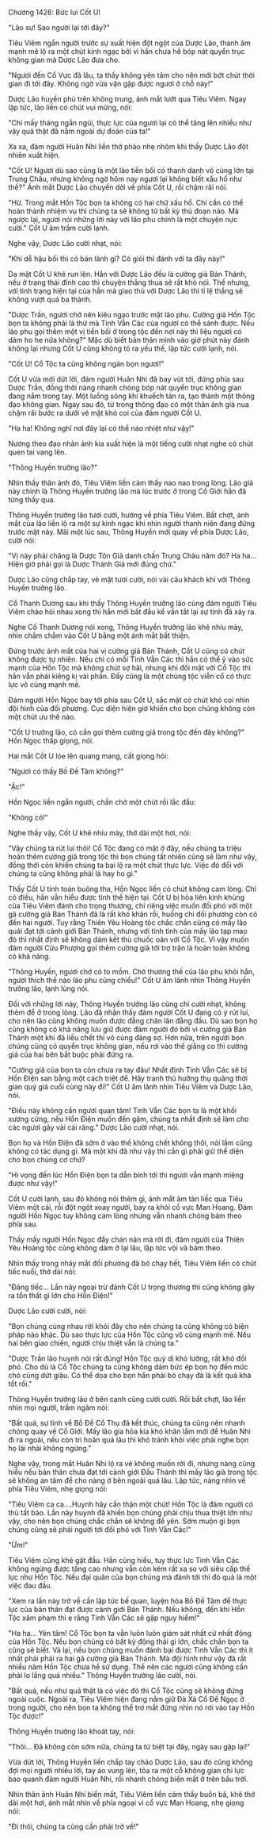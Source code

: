 




Chương 1426: Bức lui Cốt U!


"Lão sư! Sao người lại tới đây?"

Tiêu Viêm ngẩn người trước sự xuất hiện đột ngột của Dược Lão, thanh âm mạnh mẽ lộ ra một chút kinh ngạc bởi vì hắn chưa hề bóp nát quyển trục không gian mà Dược Lão đưa cho.

"Ngươi đến Cổ Vực đã lâu, ta thấy không yên tâm cho nên mới bớt chút thời gian đi tới đây. Không ngờ vừa vặn gặp được ngươi ở chỗ này!"

Dược Lão huyền phù trên không trung, ánh mắt lướt qua Tiêu Viêm. Ngay lập tức, lão liền có chút vui mừng, nói:

"Chỉ mấy tháng ngẳn ngủi, thực lực của ngươi lại có thể tăng lên nhiều như vậy quả thật đã nằm ngoài dự đoán của ta!"

Xa xa, đám người Huân Nhi liền thở phào nhẹ nhõm khi thấy Dược Lão đột nhiên xuất hiện.

"Cốt U! Ngươi dù sao cũng là một lão tiền bối có thanh danh vô cùng lớn tại Trung Châu, nhưng không ngờ hôm nay ngươi lại không biết xấu hổ như thế?" Ánh mắt Dược Lão chuyển dời về phía Cốt U, rồi chậm rãi nói.

"Hừ. Trong mắt Hồn Tộc bọn ta không có hai chữ xấu hổ. Chỉ cần có thể hoàn thành nhiệm vụ thì chúng ta sẽ không từ bất kỳ thủ đoạn nào. Mà ngược lại, ngươi nói những lời này với lão phu chính là một chuyện nực cười." Cốt U âm trầm cười lạnh.

Nghe vậy, Dược Lão cười nhạt, nói:

"Khi dễ hậu bối thì có bản lãnh gì? Có giỏi thì đánh với ta đây này!"

Da mặt Cốt U khẽ run lên. Hắn với Dược Lão đều là cường giả Bán Thánh, nếu ở trạng thái đỉnh cao thì chuyện thắng thua sẽ rất khó nói. Thế nhưng, với tình trạng hiện tại của hắn mà giao thủ với Dược Lão thì tỉ lệ thắng sẽ không vượt quá ba thành.

"Dược Trần, ngươi chớ nên kiêu ngạo trước mặt lão phu. Cường giả Hồn Tộc bọn ta không phải là thứ mà Tinh Vẫn Các của ngươi có thể sánh được. Nếu lão phu gọi thêm một vị tiền bối ở trong tộc đến nơi này thì liệu ngươi có dám ho he nữa không?" Mặc dù biết bản thân mình vào giờ phút này đánh không lại nhưng Cốt U cũng không tỏ ra yếu thế, lập tức cười lạnh, nói.

"Cốt U! Cổ Tộc ta cũng không ngán bọn ngươi!"

Cốt U vừa mới dứt lời, đám người Huân Nhi đã bay vút tới, đứng phía sau Dược Trần, đồng thời nàng nhanh chóng bóp nát quyển trục không gian đang nắm trong tay. Một luồng sóng khí khuếch tán ra, tạo thành một thông đạo không gian. Ngay sau đó, từ trong thông đạo có một thân ảnh già nua chậm rãi bước ra dưới vẻ mặt khó coi của đám người Cốt U.

"Ha ha! Không nghĩ nơi đây lại có thể náo nhiệt như vậy!"

Nương theo đạo nhân ảnh kia xuất hiện là một tiếng cười nhạt nghe có chút quen tai vang lên.

"Thông Huyền trưởng lão?"

Nhìn thấy thân ảnh đó, Tiêu Viêm liền cảm thấy nao nao trong lòng. Lão giả này chính là Thông Huyền trưởng lão mà lúc trước ở trong Cổ Giới hắn đã từng thấy qua.

Thông Huyền trưởng lão tươi cười, hướng về phía Tiêu Viêm. Bất chợt, ánh mắt của lão liền lộ ra một sự kinh ngạc khi nhìn người thanh niên đang đứng trước mặt này. Mãi một lúc sau, Thông Huyền mới quay về phía Dược Lão, cười nói:

"Vị này phải chăng là Dược Tôn Giả danh chấn Trung Châu năm đó? Ha ha... Hiện giờ phải gọi là Dược Thánh Giả mới đúng chứ."

Dược Lão cũng chắp tay, vẻ mặt tươi cười, nói vài câu khách khí với Thông Huyền trưởng lão.

Cổ Thanh Dương sau khi thấy Thông Huyền trưởng lão cùng đám người Tiêu Viêm chào hỏi nhau xong thì hắn mới bắt đầu kể vắn tắt lại sự tình đã xảy ra.

Nghe Cổ Thanh Dương nói xong, Thông Huyền trưởng lão khẽ nhíu mày, nhìn chằm chằm vào Cốt U bằng một ánh mắt bất thiện.

Đứng trước ánh mắt của hai vị cường giả Bán Thánh, Cốt U cũng có chút không được tự nhiên. Nếu chỉ có mỗi Tinh Vẫn Các thì hắn có thể ỷ vào sức mạnh của Hồn Tộc mà không chút sợ hãi, nhưng khi đối mặt với Cổ Tộc thì hắn vẫn phải kiêng kị vài phần. Đấy cũng là một chủng tộc viễn cổ có thực lực vô cùng mạnh mẽ.

Đám người Hồn Ngọc bay tới phía sau Cốt U, sắc mặt có chút khó coi nhìn đội hình của đối phương. Cục diện hiện giờ khiến cho bọn chúng không còn một chút ưu thế nào.

"Cốt U trưởng lão, có cần gọi thêm cường giả trong tộc đến đây không?" Hồn Ngọc thấp giọng, nói.

Hai mắt Cốt U lóe lên quang mang, cất giọng hỏi:

"Ngươi có thấy Bồ Đề Tâm không?"

"Ặc!"

Hồn Ngọc liền ngẩn người, chần chờ một chút rồi lắc đầu:

"Không có!"

Nghe thấy vậy, Cốt U khẽ nhíu mày, thở dài một hơi, nói:

"Vậy chúng ta rút lui thôi! Cổ Tộc đang có mặt ở đây, nếu chúng ta triệu hoán thêm cường giả trong tộc thì bọn chúng tất nhiên cũng sẽ làm như vậy, đồng thời còn khiến chúng ta bại lộ ra một chút thực lực. Việc đó đối với chúng ta cũng không phải là hay ho gì."

Thấy Cốt U tính toán buông tha, Hồn Ngọc liền có chút không cam lòng. Chỉ có điều, hắn vẫn hiểu được tình thế hiện tại. Cốt U bị hỏa liên kinh khủng của Tiêu Viêm đánh cho trọng thương, chỉ riêng việc muốn đối phó với một gã cường giả Bán Thánh đã là rất khó khăn rồi, huống chi đối phương còn có đến hai người. Tuy rằng Thiên Yêu Hoàng tộc chắc chắn cũng có mấy lão quái đạt tới cảnh giới Bán Thánh, nhưng với tính tình của mấy lão tạp mao đó thì nhất định sẽ không dám kết thù chuốc oán với Cổ Tộc. Vì vậy muốn đám người Cửu Phượng gọi thêm cường giả tới trợ trận là hoàn toàn không có khả năng.

"Thông Huyền, ngươi chớ có to mồm. Chờ thương thế của lão phu khỏi hẳn, ngươi thích thế nào lão phu cũng chiều!" Cốt U âm lãnh nhìn Thông Huyền trưởng lão, lạnh lùng nói.

Đối với những lời này, Thông Huyền trưởng lão cũng chỉ cười nhạt, không thèm để ở trong lòng. Lão đã nhận thấy đám người Cốt U đang có ý rút lui, cho nên lão cũng không muốn được đằng chân lân đằng đầu. Dù sao bọn họ cũng không có khả năng lưu giữ được đám người đó bởi vì cường giả Bán Thánh một khi đã liều chết thì vô cùng đáng sợ. Hơn nữa, trên người bọn chúng cũng có quyển trục không gian, nếu rơi vào thế giằng co thì cường giả của hai bên bắt buộc phải đứng ra.

"Cường giả của bọn ta còn chưa ra tay đâu! Nhất định Tinh Vẫn Các sẽ bị Hồn Điện san bằng một cách triệt để. Hãy tranh thủ hưởng thụ quãng thời gian quý giá cuối cùng này đi!" Cốt U âm lãnh nhìn Tiêu Viêm và Dược Lão, nói.

"Điều này không cần ngươi quan tâm! Tinh Vẫn Các bọn ta là một khối xương cứng, nếu Hồn Điện muốn đến gặm, chúng ta nhất định sẽ làm cho các ngươi gãy vài cái răng." Dược Lão cười nhạt, nói.

Bọn họ và Hồn Điện đã sớm ở vào thế không chết không thôi, nói lắm cũng không có tác dụng gì. Mà một khi đã như vậy thì cần gì phải giữ thể diện cho bọn chúng cơ chứ?

"Hi vọng đến lúc Hồn Điện bọn ta dẫn binh tới thì ngươi vẫn mạnh miệng được như vậy!"

Cốt U cười lạnh, sau đó không nói thêm gì, ánh mắt âm tàn liếc qua Tiêu Viêm một cái, rồi đột ngột xoay người, bay ra khỏi cổ vực Man Hoang. Đám người Hồn Ngọc tuy không cam lòng nhưng vẫn nhanh chóng bám theo phía sau.

Thấy mấy người Hồn Ngọc đầy chán nản mà rời đi, đám người của Thiên Yêu Hoàng tộc cũng không dám ở lại lâu, lập tức vội vã bám theo.

Nhìn thấy trong nháy mắt đối phương đã bỏ chạy hết, Tiêu Viêm liền có chút tiếc nuối, thở dài nói:

"Đáng tiếc… Lần này ngoại trừ đánh Cốt U trọng thương thì cũng không gây ra tổn thất gì lớn cho Hồn Điện!"

Dược Lão cười cười, nói:

"Bọn chúng cùng nhau rời khỏi đây cho nên chúng ta cũng không có biện pháp nào khác. Dù sao thực lực của Hồn Tộc cũng vô cùng mạnh mẽ. Nếu hai bên giao chiến, người chịu thiệt vẫn là chúng ta."

"Dược Trần lão huynh nói rất đúng! Hồn Tộc quỷ dị khó lường, rất khó đối phó. Cho dù là Cổ Tộc chúng ta cũng không dám bức ép bọn họ đến mức chó cùng dứt giậu. Có thể dọa cho bọn hắn phải bỏ chạy đã là kết quả khá tốt rồi."

Thông Huyền trưởng lão ở bên cạnh cũng cười cười. Rồi bất chợt, lão liền nhìn mọi người, trầm ngâm nói:

"Bất quá, sự tình về Bồ Đề Cổ Thụ đã kết thúc, chúng ta cũng nên nhanh chóng quay về Cổ Giới. Mấy lão gia hỏa kia khó khăn lắm mới để Huân Nhi đi ra ngoài, nếu còn trì hoãn quá lâu thì khó tránh khỏi việc phải nghe bọn họ lải nhải không ngừng."

Nghe vậy, trong mắt Huân Nhi lộ ra vẻ không muốn rời đi, nhưng nàng cũng hiểu nếu bản thân chưa đạt tới cảnh giới Đấu Thánh thì mấy lão già trong tộc sẽ không an tâm để cho nàng ở bên ngoài quá lâu. Lập tức, nàng nhìn về phía Tiêu Viêm, nhẹ giọng nói:

"Tiêu Viêm ca ca….Huynh hãy cẩn thận một chút! Hồn Tộc là đám người có thù tất báo. Lần này huynh đã khiến bọn chúng phải chịu thua thiệt lớn như vậy, cho nên bọn chúng chắc chắn sẽ không để yên. Sớm muộn gì bọn chúng cũng sẽ phái người tới đối phó với Tinh Vẫn Các!"

"Ừm!"

Tiêu Viêm cũng khẽ gật đầu. Hắn cũng hiểu, tuy thực lực Tinh Vẫn Các không ngừng được tăng cao nhưng vẫn còn kém rất xa so với siêu cấp thế lực như Hồn Tộc. Nếu đại quân của bọn chúng mà đánh tới thì đó quả là một việc đau đầu.

"Xem ra lần này trở về cần lập tức bế quan, luyện hóa Bồ Đề Tâm để thực lực của bản thân đạt được cảnh giới Bán Thánh. Nếu không, đến khi Hồn Tộc xâm phạm thì e rằng Tinh Vẫn Các sẽ gặp nguy hiểm!"

"Ha ha… Yên tâm! Cổ Tộc bọn ta vẫn luôn luôn giám sát nhất cử nhất động của Hồn Tộc. Nếu bọn chúng có bất kỳ động thái gì lớn, chắc chắn bọn ta cũng sẽ biết. Vả lại, nếu bọn chúng muốn đánh bại được Tinh Vẫn Các thì ít nhất phải phái ra hai gã cường giả Bán Thánh. Mà đội hình như vậy đã rất nhiều năm Hồn Tộc chưa hề sử dụng. Thế nên các ngươi cũng không cần phải lo lắng quá nhiều." Thông Huyền trưởng lão cười, nói.

"Bất quá, nếu như quả thật là có việc đó thì Cổ Tộc cũng sẽ không đứng ngoài cuộc. Ngoài ra, Tiêu Viêm hiện đang nắm giữ Đà Xá Cổ Đế Ngọc ở trong người, cho nên bọn ta không thể trơ mắt đứng nhìn nó rơi vào tay Hồn Tộc được!"

Thông Huyền trưởng lão khoát tay, nói:

"Thôi… Đã không còn sớm nữa, chúng ta từ biệt tại đây, ngày sau gặp lại!"

Vừa dứt lời, Thông Huyền liền chắp tay chào Dược Lão, sau đó cũng không đợi mọi người nhiều lời, tay áo vung lên, tỏa ra một cỗ không gian chi lực bao quanh đám người Huân Nhi, rồi nhanh chóng biến mất ở trên bầu trời.

Nhìn thân ảnh Huân Nhi biến mất, Tiêu Viêm liền cảm thấy buồn bã, khẽ thở dài một hơi, ánh mắt nhìn về phía ngoại vi cổ vực Man Hoang, nhẹ giọng nói:

"Đi thôi, chúng ta cũng cần phải trở về!"




